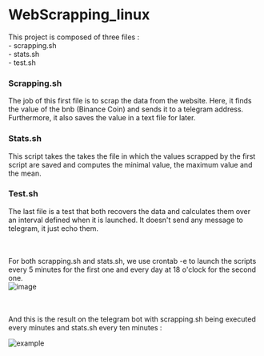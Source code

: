 # WebScrapping_linux

This project is composed of three files :
<br/>
    - scrapping.sh
<br/>
    - stats.sh
<br/>
    - test.sh


<h3>Scrapping.sh</h3>
The job of this first file is to scrap the data from the website.
Here, it finds the value of the bnb (Binance Coin) and sends it to a telegram address.
Furthermore, it also saves the value in a text file for later.
<br/>

<h3>Stats.sh</h3>
This script takes the takes the file in which the values scrapped by the first script are saved and computes the minimal value, the maximum value and the mean.
<br/>

<h3>Test.sh</h3>
The last file is a test that both recovers the data and calculates them over an interval defined when it is launched. It doesn't send any message to telegram, it just echo them.
<br/>
<br/>
<br/>

For both scrapping.sh and stats.sh, we use crontab -e to launch the scripts every 5 minutes for the first one and every day at 18 o'clock for the second one.
<br/>
![image](https://user-images.githubusercontent.com/113100516/204892266-c781477b-0f11-4a1f-83cf-82c8bbbfaed0.png)



<br/>
<br/>
And this is the result on the telegram bot with scrapping.sh being executed every minutes and stats.sh every ten minutes : 
<br/>

![example](https://user-images.githubusercontent.com/113100516/204892850-74c73e78-25ef-4c2e-9bbd-4f8ed4643019.png)
